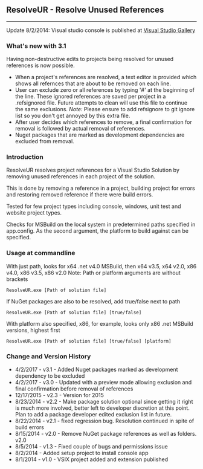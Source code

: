 ## ResolveUR - Resolve Unused References

* * *

Update 8/2/2014: Visual studio console is published at [Visual Studio Gallery](http://visualstudiogallery.msdn.microsoft.com/faf25a06-0490-4eaf-82ab-c42b729a764e)

### What's new with 3.1
Having non-destructive edits to projects being resolved for unused references is now possible. 
- When a project's references are resolved, a text editor is provided which shows all refernces that are about to be removed on each line.
- User can exclude zero or all references by typing '#' at the beginning of the line. These ignored references are saved per project in a .refsignored file. Future attempts to clean will use this file to continue the same exclusions. *Note:* Please ensure to add refsignore to git ignore list so you don't get annoyed by this extra file.
- After user decides which references to remove, a final confirmation for removal is followed by actual removal of references.
- Nuget packages that are marked as development dependencies are excluded from removal.

### Introduction
ResolveUR resolves project references for a Visual Studio Solution by removing unused references in each project of the solution.

This is done by removing a reference in a project, building project for errors and restoring removed reference if there were build errors.

Tested for few project types including console, windows, unit test and website project types.

Checks for MSBuild on the local system in predetermined paths specified in app.config. As the second argument, the platform to build against can be specified.

### Usage at commandline

With just path, looks for x64 .net v4.0 MSBuild, then x64 v3.5, x64 v2.0, x86 v4.0, x86 v3.5, x86 v2.0 Note: Path or platform arguments are without brackets

`ResolveUR.exe [Path of solution file]`

If NuGet packages are also to be resolved, add true/false next to path

`ResolveUR.exe [Path of solution file] [true/false]`

With platform also specified, x86, for example, looks only x86 .net MSBuild versions, highest first

`ResolveUR.exe [Path of solution file] [true/false] [platform]`

### Change and Version History
* 4/2/2017    - v3.1 - Added Nuget packages marked as development dependency to be excluded
* 4/2/2017    - v3.0 - Updated with a preview mode allowing exclusion and final confirmation before removal of references
* 12/17/2015  - v2.3 - Version for 2015
* 8/23/2014   - v2.2 - Make package solution optional since getting it right is much more involved, better left to developer discretion at this point. Plan to add a package developer edited exclusion list in future.
* 8/22/2014   - v2.1 - fixed regression bug. Resolution continued in spite of build errors
* 8/15/2014   - v2.0 - Remove NuGet package references as well as folders. v2.0
* 8/5/2014    - v1.3 - Fixed couple of bugs and permissions issue
* 8/2/2014    - Added setup project to install console app
* 8/1/2014    - v1.0 - VSIX project added and extension published
